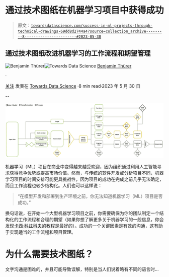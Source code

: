 # 通过技术图纸在机器学习项目中获得成功

> 原文：[`towardsdatascience.com/success-in-ml-projects-through-technical-drawings-69dd8d2744a4?source=collection_archive---------8-----------------------#2023-05-30`](https://towardsdatascience.com/success-in-ml-projects-through-technical-drawings-69dd8d2744a4?source=collection_archive---------8-----------------------#2023-05-30)

## 通过技术图纸改进机器学习的工作流程和期望管理

[](https://medium.com/@benjamin.thuerer?source=post_page-----69dd8d2744a4--------------------------------)![Benjamin Thürer](https://medium.com/@benjamin.thuerer?source=post_page-----69dd8d2744a4--------------------------------)[](https://towardsdatascience.com/?source=post_page-----69dd8d2744a4--------------------------------)![Towards Data Science](https://towardsdatascience.com/?source=post_page-----69dd8d2744a4--------------------------------) [Benjamin Thürer](https://medium.com/@benjamin.thuerer?source=post_page-----69dd8d2744a4--------------------------------)

·

[关注](https://medium.com/m/signin?actionUrl=https%3A%2F%2Fmedium.com%2F_%2Fsubscribe%2Fuser%2Fcd27eb9661fd&operation=register&redirect=https%3A%2F%2Ftowardsdatascience.com%2Fsuccess-in-ml-projects-through-technical-drawings-69dd8d2744a4&user=Benjamin+Th%C3%BCrer&userId=cd27eb9661fd&source=post_page-cd27eb9661fd----69dd8d2744a4---------------------post_header-----------) 发表在 [Towards Data Science](https://towardsdatascience.com/?source=post_page-----69dd8d2744a4--------------------------------) ·8 min read·2023 年 5 月 30 日[](https://medium.com/m/signin?actionUrl=https%3A%2F%2Fmedium.com%2F_%2Fvote%2Ftowards-data-science%2F69dd8d2744a4&operation=register&redirect=https%3A%2F%2Ftowardsdatascience.com%2Fsuccess-in-ml-projects-through-technical-drawings-69dd8d2744a4&user=Benjamin+Th%C3%BCrer&userId=cd27eb9661fd&source=-----69dd8d2744a4---------------------clap_footer-----------)

--

[](https://medium.com/m/signin?actionUrl=https%3A%2F%2Fmedium.com%2F_%2Fbookmark%2Fp%2F69dd8d2744a4&operation=register&redirect=https%3A%2F%2Ftowardsdatascience.com%2Fsuccess-in-ml-projects-through-technical-drawings-69dd8d2744a4&source=-----69dd8d2744a4---------------------bookmark_footer-----------)![](img/1e2c2fabc1e86199247430be94b494bf.png)

机器学习（ML）项目在商业中变得越来越受欢迎，因为组织通过利用人工智能寻求获得竞争优势或提高市场价值。然而，与传统的软件开发或分析项目不同，机器学习项目的时间安排可能更具挑战性，因为项目的成功在完成之前几乎无法确定，而且工作流程也较少结构化。人们也可以这样说：

> “在模型开发和部署到生产环境之前，你无法知道机器学习（ML）项目是否成功。”

换句话说，在开始一个大型机器学习项目之前，你需要确保为你的团队制定一个结构化的工作流程和合理的期望（如果你想了解更多关于机器学习的一般信息，你会发现[卡西·科兹科夫](https://medium.com/u/2fccb851bb5e?source=post_page-----69dd8d2744a4--------------------------------)的教程是最好的）。成功的一个关键因素是有效的沟通，这有助于实现适当的工作流程和项目管理。

# 为什么需要技术图纸？

文字沟通是困难的，并且可能导致误解，特别是当人们说着略有不同的语言时…
